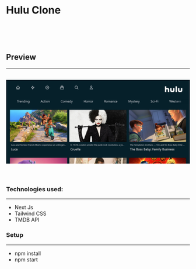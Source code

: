 <h1>Hulu Clone</h1>

<br/>
<br/>
<br/>
<h2>Preview</h3>
<hr/>
<br/>
<img src='https://github.com/Nick9499/Hulu-CLone/blob/main/images/preview.png'>
<br/>
<br/>
<br/>
<h3>Technologies used: </h3>
<hr/>
<ul>
<li>Next Js</li>
<li>Tailwind CSS</li>
<li>TMDB API</li>

</ul>
<h3>Setup</h3>
<hr/>
<ul>
<li>npm install</li>
<li>npm start</li>
</ul>
